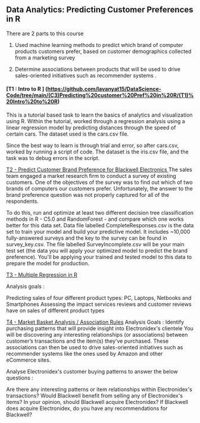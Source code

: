 ## Data Analytics: Predicting Customer Preferences in R

There are 2 parts to this course 
1. Used machine learning methods to predict which brand of computer products customers prefer, based on customer demographics collected from a marketing survey 
 
2. Determine associations between products that will be used to drive sales-oriented initiatives such as recommender systems .

#### [T1 : Intro to R ] (https://github.com/lavanyat15/DataScience-Code/tree/main/(C3)Predicting%20customer%20Pref%20in%20R/(T1)%20Intro%20to%20R)
This is a tutorial based task to learn the basics of analytics and visualization using R. 
Within the tutorial, worked through a regression analysis using a linear regression model by  predicting distances through the speed of certain cars. 
The dataset used is the cars.csv file.

Since the best way to learn is through trial and error, so after cars.csv, worked by running a script of code. 
The dataset is the iris.csv file, and the task was to debug errors in the script.

[T2 - Predict Customer Brand Preference for Blackwell Electronics ](https://github.com/lavanyat15/DataScience-Code/tree/main/(C3)Predicting%20customer%20Pref%20in%20R/(T2)%20Predict%20CustomerBrandPref)
The sales team engaged a market research firm to conduct a survey of existing customers. 
One of the objectives of the survey was to find out which of two brands of computers our customers prefer. Unfortunately, the answer to the brand preference question was not properly captured for all of the respondents.

To do this, run and optimize at least two different decision tree classification methods in R - C5.0 and RandomForest - and compare which one works better for this data set. 
Data file labelled CompleteResponses.csv is the data set to train your model and build your predictive model. It includes ~10,000 fully-answered surveys and the key to the survey can be found in survey_key.csv. 
The file labelled SurveyIncomplete.csv will be your main test set (the data you will apply your optimized model to predict the brand preference). 
You'll be applying your trained and tested model to this data to prepare the model for production.

[T3 - Multiple Regression in R](https://github.com/lavanyat15/DataScience-Code/tree/main/(C3)Predicting%20customer%20Pref%20in%20R/(T3)Multiple%20Regression%20R)

Analysis goals :

Predicting sales of four different product types: PC, Laptops, Netbooks and Smartphones
Assessing the impact services reviews and customer reviews have on sales of different product types

[T4 - Market Basket Analysis / Association Rules](https://github.com/lavanyat15/DataScience-Code/tree/main/(C3)Predicting%20customer%20Pref%20in%20R/(T4)MBA%20Association%20Rules)
Analysis Goals : 
Identify purchasing patterns that will provide insight into Electronidex's clientele
You will be discovering any interesting relationships (or associations) between customer’s transactions and the item(s) they’ve purchased. These associations can then be used to drive sales-oriented initiatives such as recommender systems like the ones used by Amazon and other eCommerce sites. 

Analyse Electronidex's customer buying patterns to answer the below questions :

Are there any interesting patterns or item relationships within Electronidex's transactions?
Would Blackwell benefit from selling any of Electronidex's items?
In your opinion, should Blackwell acquire Electronidex?
If Blackwell does acquire Electronidex, do you have any recommendations for Blackwell?
